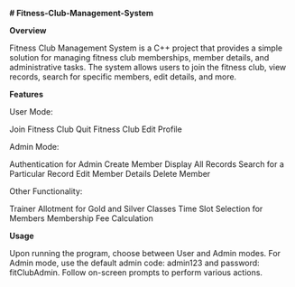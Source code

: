 **# Fitness-Club-Management-System**

**Overview**

Fitness Club Management System is a C++ project that provides a simple solution for managing fitness club memberships, member details, and administrative tasks. The system allows users to join the fitness club, view records, search for specific members, edit details, and more.

**Features**

User Mode:

  Join Fitness Club
  Quit Fitness Club
  Edit Profile

Admin Mode:

  Authentication for Admin
  Create Member
  Display All Records
  Search for a Particular Record
  Edit Member Details
  Delete Member
  
Other Functionality:

  Trainer Allotment for Gold and Silver Classes
  Time Slot Selection for Members
  Membership Fee Calculation

**Usage**

Upon running the program, choose between User and Admin modes.
For Admin mode, use the default admin code: admin123 and password: fitClubAdmin.
Follow on-screen prompts to perform various actions.
